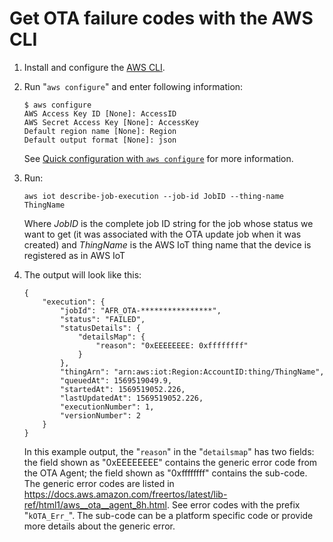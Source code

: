 # Get OTA failure codes with the AWS CLI<a name="ota-failure-codes"></a>

1. Install and configure the [AWS CLI](https://docs.aws.amazon.com/cli/latest/userguide/cli-chap-welcome.html)\. 

1. Run "`aws configure`" and enter following information:

   ```
   $ aws configure
   AWS Access Key ID [None]: AccessID
   AWS Secret Access Key [None]: AccessKey
   Default region name [None]: Region
   Default output format [None]: json
   ```

   See [ Quick configuration with `aws configure`](https://docs.aws.amazon.com/cli/latest/userguide/cli-configure-quickstart.html#cli-configure-quickstart-config) for more information\.

1. Run: 

   ```
   aws iot describe-job-execution --job-id JobID --thing-name ThingName
   ```

   Where *JobID* is the complete job ID string for the job whose status we want to get \(it was associated with the OTA update job when it was created\) and *ThingName* is the AWS IoT thing name that the device is registered as in AWS IoT

1. The output will look like this:

   ```
   {
       "execution": {
           "jobId": "AFR_OTA-****************",
           "status": "FAILED",
           "statusDetails": {
               "detailsMap": {
                   "reason": "0xEEEEEEEE: 0xffffffff"
               }
           },
           "thingArn": "arn:aws:iot:Region:AccountID:thing/ThingName",
           "queuedAt": 1569519049.9,
           "startedAt": 1569519052.226,
           "lastUpdatedAt": 1569519052.226,
           "executionNumber": 1,
           "versionNumber": 2
       }
   }
   ```

   In this example output, the "`reason`" in the "`detailsmap`" has two fields: the field shown as "0xEEEEEEEE" contains the generic error code from the OTA Agent; the field shown as "0xffffffff" contains the sub\-code\. The generic error codes are listed in [ https://docs\.aws\.amazon\.com/freertos/latest/lib\-ref/html1/aws\_\_ota\_\_agent\_8h\.html](https://docs.aws.amazon.com/freertos/latest/lib-ref/html1/aws__ota__agent_8h.html)\. See error codes with the prefix "`kOTA_Err_`"\. The sub\-code can be a platform specific code or provide more details about the generic error\. 